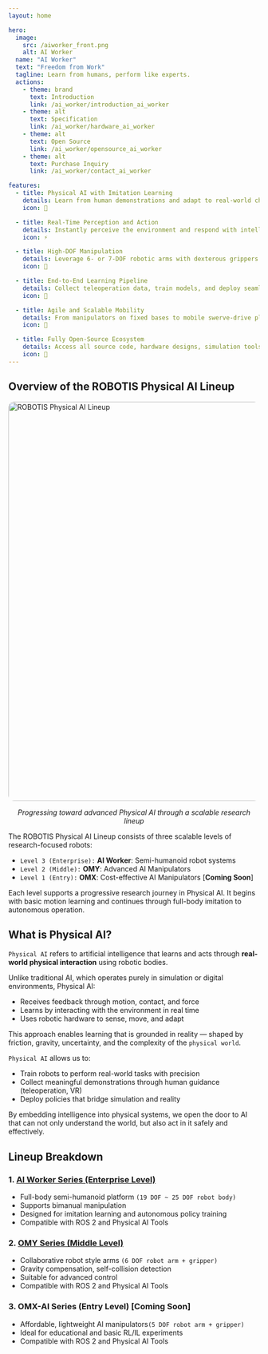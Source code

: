 ```yaml
---
layout: home

hero:
  image:
    src: /aiworker_front.png
    alt: AI Worker
  name: "AI Worker"
  text: "Freedom from Work"
  tagline: Learn from humans, perform like experts.
  actions:
    - theme: brand
      text: Introduction
      link: /ai_worker/introduction_ai_worker
    - theme: alt
      text: Specification
      link: /ai_worker/hardware_ai_worker
    - theme: alt
      text: Open Source
      link: /ai_worker/opensource_ai_worker
    - theme: alt
      text: Purchase Inquiry
      link: /ai_worker/contact_ai_worker

features:
  - title: Physical AI with Imitation Learning
    details: Learn from human demonstrations and adapt to real-world changes through continuous interaction and intelligence.
    icon: 🧠

  - title: Real-Time Perception and Action
    details: Instantly perceive the environment and respond with intelligent behavior based on trained models and sensor feedback.
    icon: ⚡

  - title: High-DOF Manipulation
    details: Leverage 6- or 7-DOF robotic arms with dexterous grippers for precise and complex manipulation tasks.
    icon: 🦾

  - title: End-to-End Learning Pipeline
    details: Collect teleoperation data, train models, and deploy seamlessly using an integrated Physical AI workflow.
    icon: 🔄

  - title: Agile and Scalable Mobility
    details: From manipulators on fixed bases to mobile swerve-drive platforms, operate in both static and dynamic environments.
    icon: 🧭

  - title: Fully Open-Source Ecosystem
    details: Access all source code, hardware designs, simulation tools, and datasets to accelerate your research and development.
    icon: 🤩
---
```



## Overview of the ROBOTIS Physical AI Lineup
<img src="/overview/physical_ai_lineup.png" alt="ROBOTIS Physical AI Lineup" style="border-radius: 12px; width: 800px; display: block; margin: auto;" />
<p style="text-align: center;"><em>Progressing toward advanced Physical AI through a scalable research lineup</em></p>

The ROBOTIS Physical AI Lineup consists of three scalable levels of research-focused robots:
- `Level 3 (Enterprise):` **AI Worker**: Semi-humanoid robot systems
- `Level 2 (Middle):` **OMY**: Advanced AI Manipulators
- `Level 1 (Entry):` **OMX**: Cost-effective AI Manipulators [**Coming Soon**]

Each level supports a progressive research journey in Physical AI. It begins with basic motion learning and continues through full-body imitation to autonomous operation.

## What is Physical AI?

`Physical AI` refers to artificial intelligence that learns and acts through **real-world physical interaction** using robotic bodies.

Unlike traditional AI, which operates purely in simulation or digital environments, Physical AI:
- Receives feedback through motion, contact, and force
- Learns by interacting with the environment in real time
- Uses robotic hardware to sense, move, and adapt

This approach enables learning that is grounded in reality — shaped by friction, gravity, uncertainty, and the complexity of the `physical world`.

`Physical AI` allows us to:
- Train robots to perform real-world tasks with precision
- Collect meaningful demonstrations through human guidance (teleoperation, VR)
- Deploy policies that bridge simulation and reality

By embedding intelligence into physical systems, we open the door to AI that can not only understand the world, but also act in it safely and effectively.

## Lineup Breakdown

### 1. [AI Worker Series (Enterprise Level)](/ai_worker/introduction_ai_worker)
- Full-body semi-humanoid platform `(19 DOF ~ 25 DOF robot body)`
- Supports bimanual manipulation
- Designed for imitation learning and autonomous policy training
- Compatible with ROS 2 and Physical AI Tools

### 2. [OMY Series (Middle Level)](/omy/introduction_omy)
- Collaborative robot style arms `(6 DOF robot arm + gripper)`
- Gravity compensation, self-collision detection
- Suitable for advanced control
- Compatible with ROS 2 and Physical AI Tools

### 3. OMX-AI Series (Entry Level) [Coming Soon]
- Affordable, lightweight AI manipulators`(5 DOF robot arm + gripper)`
- Ideal for educational and basic RL/IL experiments
- Compatible with ROS 2 and Physical AI Tools
